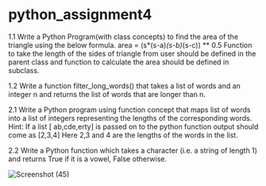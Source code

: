 # python_assignment4
1.1 Write a Python Program(with class concepts) to find the area of the triangle using the below 
formula.
area = (s*(s-a)*(s-b)*(s-c)) ** 0.5
Function to take the length of the sides of triangle from user should be defined in the parent 
class and function to calculate the area should be defined in subclass.


1.2 Write a function filter_long_words() that takes a list of words and an integer n and returns 
the list of words that are longer than n.


2.1 Write a Python program using function concept that maps list of words into a list of integers 
representing the lengths of the corresponding words.
Hint: If a list [ ab,cde,erty] is passed on to the python function output should come as [2,3,4]
Here 2,3 and 4 are the lengths of the words in the list.


2.2 Write a Python function which takes a character (i.e. a string of length 1) and returns True if 
it is a vowel, False otherwise.


![Screenshot (45)](https://user-images.githubusercontent.com/73520463/162502667-cdccc4ed-056a-440a-9ff6-e140063ed9f6.png)
